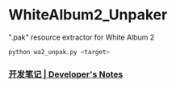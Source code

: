 # WhiteAlbum2_Unpaker

".pak" resource extractor for White Album 2

```py
python wa2_unpak.py <target>
```

### [**开发笔记 | Developer's Notes**](https://www.bilibili.com/read/cv30532434)
